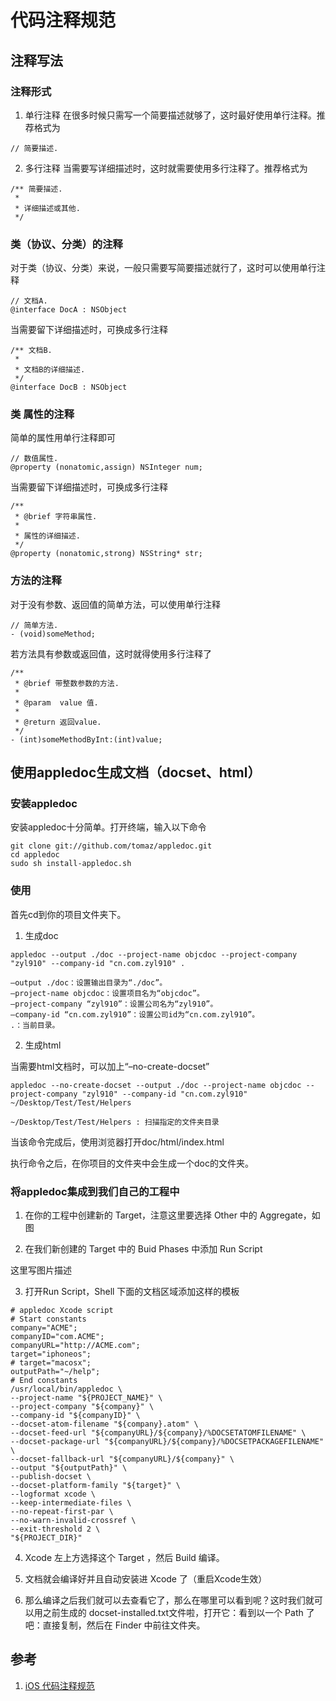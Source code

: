 # 代码注释规范

## 注释写法

### 注释形式

1. 单行注释
在很多时候只需写一个简要描述就够了，这时最好使用单行注释。推荐格式为

```
// 简要描述.
```

2. 多行注释
当需要写详细描述时，这时就需要使用多行注释了。推荐格式为

```
/** 简要描述.
 *
 * 详细描述或其他.
 */
```

### 类（协议、分类）的注释

对于类（协议、分类）来说，一般只需要写简要描述就行了，这时可以使用单行注释

```
// 文档A.
@interface DocA : NSObject
```

当需要留下详细描述时，可换成多行注释

```
/** 文档B.
 *
 * 文档B的详细描述.
 */
@interface DocB : NSObject
```

### 类 属性的注释

简单的属性用单行注释即可

```
// 数值属性.
@property (nonatomic,assign) NSInteger num;
```

当需要留下详细描述时，可换成多行注释

```
/**
 * @brief 字符串属性.
 *
 * 属性的详细描述.
 */
@property (nonatomic,strong) NSString* str;
```

### 方法的注释

对于没有参数、返回值的简单方法，可以使用单行注释

```
// 简单方法.
- (void)someMethod;
```

若方法具有参数或返回值，这时就得使用多行注释了

```
/**
 * @brief 带整数参数的方法.
 *
 * @param  value 值.
 *
 * @return 返回value.
 */
- (int)someMethodByInt:(int)value;
```

## 使用appledoc生成文档（docset、html）

### 安装appledoc

安装appledoc十分简单。打开终端，输入以下命令

```
git clone git://github.com/tomaz/appledoc.git
cd appledoc
sudo sh install-appledoc.sh
```

### 使用
首先cd到你的项目文件夹下。

1. 生成doc

```
appledoc --output ./doc --project-name objcdoc --project-company "zyl910" --company-id "cn.com.zyl910" .
```

```
–output ./doc：设置输出目录为“./doc”。 
–project-name objcdoc：设置项目名为“objcdoc”。 
–project-company “zyl910”：设置公司名为“zyl910”。 
–company-id “cn.com.zyl910”：设置公司id为“cn.com.zyl910”。 
.：当前目录。
```

2. 生成html

当需要html文档时，可以加上“–no-create-docset”

```
appledoc --no-create-docset --output ./doc --project-name objcdoc --project-company "zyl910" --company-id "cn.com.zyl910" ~/Desktop/Test/Test/Helpers
```

```
~/Desktop/Test/Test/Helpers : 扫描指定的文件夹目录
```

当该命令完成后，使用浏览器打开doc/html/index.html

执行命令之后，在你项目的文件夹中会生成一个doc的文件夹。

### 将appledoc集成到我们自己的工程中

1. 在你的工程中创建新的 Target，注意这里要选择 Other 中的 Aggregate，如图

2. 在我们新创建的 Target 中的 Buid Phases 中添加 Run Script

这里写图片描述

3. 打开Run Script，Shell 下面的文档区域添加这样的模板

```
# appledoc Xcode script  
# Start constants  
company="ACME";  
companyID="com.ACME";
companyURL="http://ACME.com";
target="iphoneos";
# target="macosx";
outputPath="~/help";
# End constants
/usr/local/bin/appledoc \
--project-name "${PROJECT_NAME}" \
--project-company "${company}" \
--company-id "${companyID}" \
--docset-atom-filename "${company}.atom" \
--docset-feed-url "${companyURL}/${company}/%DOCSETATOMFILENAME" \
--docset-package-url "${companyURL}/${company}/%DOCSETPACKAGEFILENAME" \
--docset-fallback-url "${companyURL}/${company}" \
--output "${outputPath}" \
--publish-docset \
--docset-platform-family "${target}" \
--logformat xcode \
--keep-intermediate-files \
--no-repeat-first-par \
--no-warn-invalid-crossref \
--exit-threshold 2 \
"${PROJECT_DIR}"
```

4. Xcode 左上方选择这个 Target ，然后 Build 编译。

5. 文档就会编译好并且自动安装进 Xcode 了（重启Xcode生效）

6. 那么编译之后我们就可以去查看它了，那么在哪里可以看到呢？这时我们就可以用之前生成的 docset-installed.txt文件啦，打开它：看到以一个 Path 了吧：直接复制，然后在 Finder 中前往文件夹。


## 参考

1. [iOS 代码注释规范](https://blog.csdn.net/u010545480/article/details/54890188)


